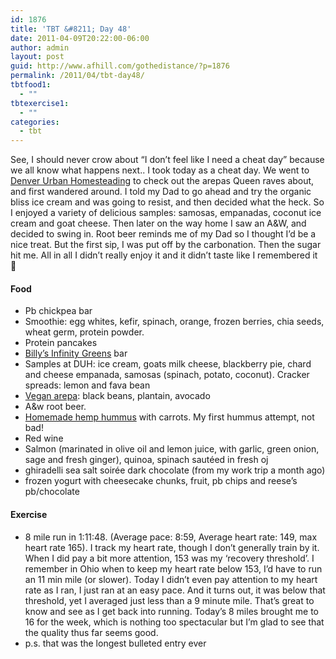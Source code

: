 ```yaml
---
id: 1876
title: 'TBT &#8211; Day 48'
date: 2011-04-09T20:22:00-06:00
author: admin
layout: post
guid: http://www.afhill.com/gothedistance/?p=1876
permalink: /2011/04/tbt-day48/
tbtfood1:
  - ""
tbtexercise1:
  - ""
categories:
  - tbt
---
```

See, I should never crow about &#8220;I don&#8217;t feel like I need a cheat day&#8221; because we all know what happens next.. I took today as a cheat day. We went to [Denver Urban Homesteading](http://www.denverurbanhomesteading.com/) to check out the arepas Queen raves about, and first wandered around. I told my Dad to go ahead and try the organic bliss ice cream and was going to resist, and then decided what the heck. So I enjoyed a variety of delicious samples: samosas, empanadas, coconut ice cream and goat cheese. Then later on the way home I saw an A&W, and decided to swing in. Root beer reminds me of my Dad so I thought I&#8217;d be a nice treat. But the first sip, I was put off by the carbonation. Then the sugar hit me. All in all I didn&#8217;t really enjoy it and it didn&#8217;t taste like I remembered it 🙁

#### Food

  * Pb chickpea bar
  * Smoothie: egg whites, kefir, spinach, orange, frozen berries, chia seeds, wheat germ, protein powder. 
  * Protein pancakes
  * [Billy&#8217;s Infinity Greens](http://www.billys-superfoods.com/) bar
  * Samples at DUH: ice cream, goats milk cheese, blackberry pie, chard and cheese empanada, samosas (spinach, potato, coconut). Cracker spreads: lemon and fava bean
  * [Vegan arepa](http://www.quieroarepas.com/): black beans, plantain, avocado
  * A&w root beer. 
  * [Homemade hemp hummus](http://www.foodmatters.tv/_webapp_301817/Hemp_Hummus_Recipe) with carrots. My first hummus attempt, not bad!
  * Red wine
  * Salmon (marinated in olive oil and lemon juice, with garlic, green onion, sage and fresh ginger), quinoa, spinach sautéed in fresh oj
  * ghiradelli sea salt soirée dark chocolate (from my work trip a month ago)
  * frozen yogurt with cheesecake chunks, fruit, pb chips and reese&#8217;s pb/chocolate

#### Exercise

  * 8 mile run in 1:11:48. (Average pace: 8:59, Average heart rate: 149, max heart rate 165). I track my heart rate, though I don&#8217;t generally train by it. When I did pay a bit more attention, 153 was my &#8216;recovery threshold&#8217;. I remember in Ohio when to keep my heart rate below 153, I&#8217;d have to run an 11 min mile (or slower). Today I didn&#8217;t even pay attention to my heart rate as I ran, I just ran at an easy pace. And it turns out, it was below that threshold, yet I averaged just less than a 9 minute mile. That&#8217;s great to know and see as I get back into running. Today&#8217;s 8 miles brought me to 16 for the week, which is nothing too spectacular but I&#8217;m glad to see that the quality thus far seems good. 
  * p.s. that was the longest bulleted entry ever